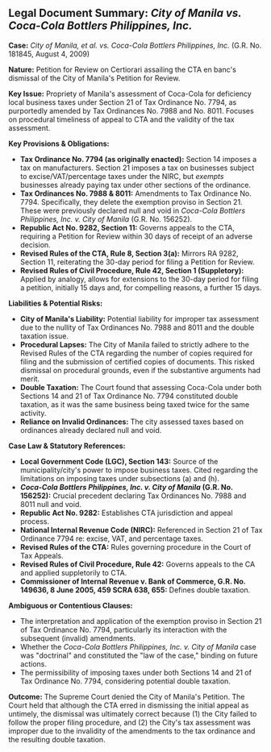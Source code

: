## Legal Document Summary: *City of Manila vs. Coca-Cola Bottlers Philippines, Inc.*

**Case:** *City of Manila, et al. vs. Coca-Cola Bottlers Philippines, Inc.* (G.R. No. 181845, August 4, 2009)

**Nature:** Petition for Review on Certiorari assailing the CTA en banc's dismissal of the City of Manila's Petition for Review.

**Key Issue:** Propriety of Manila's assessment of Coca-Cola for deficiency local business taxes under Section 21 of Tax Ordinance No. 7794, as purportedly amended by Tax Ordinances No. 7988 and No. 8011. Focuses on procedural timeliness of appeal to CTA and the validity of the tax assessment.

**Key Provisions & Obligations:**

*   **Tax Ordinance No. 7794 (as originally enacted):** Section 14 imposes a tax on manufacturers. Section 21 imposes a tax on businesses subject to excise/VAT/percentage taxes under the NIRC, but *exempts* businesses already paying tax under other sections of the ordinance.
*   **Tax Ordinances No. 7988 & 8011:** Amendments to Tax Ordinance No. 7794. Specifically, they delete the exemption proviso in Section 21. These were previously declared null and void in *Coca-Cola Bottlers Philippines, Inc. v. City of Manila* (G.R. No. 156252).
*   **Republic Act No. 9282, Section 11:** Governs appeals to the CTA, requiring a Petition for Review within 30 days of receipt of an adverse decision.
*   **Revised Rules of the CTA, Rule 8, Section 3(a):**  Mirrors RA 9282, Section 11, reiterating the 30-day period for filing a Petition for Review.
*   **Revised Rules of Civil Procedure, Rule 42, Section 1 (Suppletory):** Applied by analogy, allows for extensions to the 30-day period for filing a petition, initially 15 days and, for compelling reasons, a further 15 days.

**Liabilities & Potential Risks:**

*   **City of Manila's Liability:** Potential liability for improper tax assessment due to the nullity of Tax Ordinances No. 7988 and 8011 and the double taxation issue.
*   **Procedural Lapses:** The City of Manila failed to strictly adhere to the Revised Rules of the CTA regarding the number of copies required for filing and the submission of certified copies of documents. This risked dismissal on procedural grounds, even if the substantive arguments had merit.
*   **Double Taxation:** The Court found that assessing Coca-Cola under both Sections 14 and 21 of Tax Ordinance No. 7794 constituted double taxation, as it was the same business being taxed twice for the same activity.
*   **Reliance on Invalid Ordinances:** The city assessed taxes based on ordinances already declared null and void.

**Case Law & Statutory References:**

*   **Local Government Code (LGC), Section 143:** Source of the municipality/city's power to impose business taxes. Cited regarding the limitations on imposing taxes under subsections (a) and (h).
*   ***Coca-Cola Bottlers Philippines, Inc. v. City of Manila* (G.R. No. 156252):** Crucial precedent declaring Tax Ordinances No. 7988 and 8011 null and void.
*   **Republic Act No. 9282:** Establishes CTA jurisdiction and appeal process.
*   **National Internal Revenue Code (NIRC):** Referenced in Section 21 of Tax Ordinance 7794 re: excise, VAT, and percentage taxes.
*   **Revised Rules of the CTA:** Rules governing procedure in the Court of Tax Appeals.
*   **Revised Rules of Civil Procedure, Rule 42:** Governs appeals to the CA and applied suppletorily to CTA.
*  **Commissioner of Internal Revenue v. Bank of Commerce, G.R. No. 149636, 8 June 2005, 459 SCRA 638, 655:** Defines double taxation.

**Ambiguous or Contentious Clauses:**

*   The interpretation and application of the exemption proviso in Section 21 of Tax Ordinance No. 7794, particularly its interaction with the subsequent (invalid) amendments.
*   Whether the *Coca-Cola Bottlers Philippines, Inc. v. City of Manila* case was "doctrinal" and constituted the "law of the case," binding on future actions.
*   The permissibility of imposing taxes under both Sections 14 and 21 of Tax Ordinance No. 7794, considering potential double taxation.

**Outcome:** The Supreme Court denied the City of Manila's Petition. The Court held that although the CTA erred in dismissing the initial appeal as untimely, the dismissal was ultimately correct because (1) the City failed to follow the proper filing procedure, and (2) the City's tax assessment was improper due to the invalidity of the amendments to the tax ordinance and the resulting double taxation.
